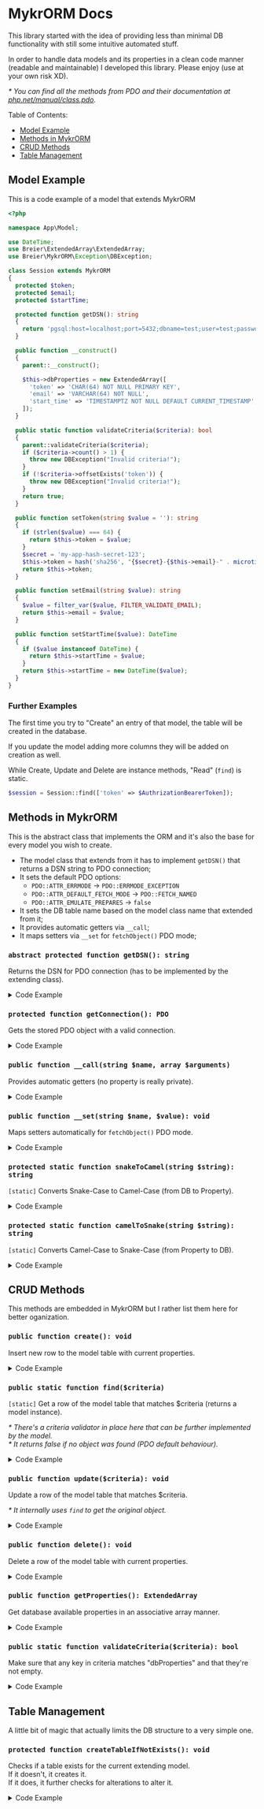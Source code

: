 # MykrORM Docs
This library started with the idea of providing less than minimal DB
functionality with still some intuitive automated stuff.

In order to handle data models and its properties in a clean code manner
(readable and maintainable) I developed this library. Please enjoy
(use at your own risk XD).

_\* You can find all the methods from PDO and their documentation at
[php.net/manual/class.pdo](https://www.php.net/manual/en/class.pdo.php)._

Table of Contents:
* [Model Example](#model-example)
* [Methods in MykrORM](#methods-in-mykrorm)
* [CRUD Methods](#crud-methods)
* [Table Management](#table-management)

## Model Example
This is a code example of a model that extends MykrORM
```php
<?php

namespace App\Model;

use DateTime;
use Breier\ExtendedArray\ExtendedArray;
use Breier\MykrORM\Exception\DBException;

class Session extends MykrORM
{
  protected $token;
  protected $email;
  protected $startTime;

  protected function getDSN(): string
  {
    return 'pgsql:host=localhost;port=5432;dbname=test;user=test;password=1234';
  }

  public function __construct()
  {
    parent::__construct();

    $this->dbProperties = new ExtendedArray([
      'token' => 'CHAR(64) NOT NULL PRIMARY KEY',
      'email' => 'VARCHAR(64) NOT NULL',
      'start_time' => 'TIMESTAMPTZ NOT NULL DEFAULT CURRENT_TIMESTAMP',
    ]);
  }

  public static function validateCriteria($criteria): bool
  {
    parent::validateCriteria($criteria);
    if ($criteria->count() > 1) {
      throw new DBException("Invalid criteria!");
    }
    if (!$criteria->offsetExists('token')) {
      throw new DBException("Invalid criteria!");
    }
    return true;
  }

  public function setToken(string $value = ''): string
  {
    if (strlen($value) === 64) {
      return $this->token = $value;
    }
    $secret = 'my-app-hash-secret-123';
    $this->token = hash('sha256', "{$secret}-{$this->email}-" . microtime(true));
    return $this->token;
  }

  public function setEmail(string $value): string
  {
    $value = filter_var($value, FILTER_VALIDATE_EMAIL);
    return $this->email = $value;
  }

  public function setStartTime($value): DateTime
  {
    if ($value instanceof DateTime) {
      return $this->startTime = $value;
    }
    return $this->startTime = new DateTime($value);
  }
}
```

### Further Examples
The first time you try to "Create" an entry of that model, the table will be
created in the database.

If you update the model adding more columns they will be added on creation as well.

While Create, Update and Delete are instance methods, "Read" (`find`) is static.
```php
$session = Session::find(['token' => $AuthrizationBearerToken]);
```

## Methods in MykrORM
This is the abstract class that implements the ORM
and it's also the base for every model you wish to create.
* The model class that extends from it has to implement `getDSN()`
  that returns a DSN string to PDO connection;
* It sets the default PDO options:
  * `PDO::ATTR_ERRMODE` -> `PDO::ERRMODE_EXCEPTION`
  * `PDO::ATTR_DEFAULT_FETCH_MODE` -> `PDO::FETCH_NAMED`
  * `PDO::ATTR_EMULATE_PREPARES` -> `false`
* It sets the DB table name based on the model class name that extended from it;
* It provides automatic getters via `__call`;
* It maps setters via `__set` for `fetchObject()` PDO mode;

### `abstract protected function getDSN(): string`
Returns the DSN for PDO connection (has to be implemented by the extending class).
<details>
  <summary>Code Example</summary>

  ```php
  class Test extends MykrORM
  {
    protected function getDSN(): string
    {
      return 'pgsql:host=localhost;port=5432;dbname=test;user=test;password=1234';
    }
  }
  ```
</details>

### `protected function getConnection(): PDO`
Gets the stored PDO object with a valid connection.
<details>
  <summary>Code Example</summary>

  ```php
  class Test extends MykrORM
  {
    public function test(): void
    {
      $this->getConnection()->query('SELECT * FROM test');
    }
  }
  ```
</details>

### `public function __call(string $name, array $arguments)`
Provides automatic getters (no property is really private).
<details>
  <summary>Code Example</summary>

  ```php
  class Test extends MykrORM
  {
    private $test = 1234;
    public __construct()
    {
      $this->dbProperties = new ExtendedArray([
        'test' => 'INT NOT NULL PRIMARY KEY',
      ]);
    }
  }
  (new Test())->getTest(); // 1234
  ```
</details>

### `public function __set(string $name, $value): void`
Maps setters automatically for `fetchObject()` PDO mode.
<details>
  <summary>Code Example</summary>

  ```php
  class Test extends MykrORM
  {
    private $testName = 'test';
    public __construct()
    {
      $this->dbProperties = new ExtendedArray([
        'test_name' => 'CHAR(4) NOT NULL PRIMARY KEY',
      ]);
    }
    public setTestName(string $value): string
    {
      $this->testName = $value;
    }
    public test(): void
    {
      $preparedStatement = $this->getConnection()->prepare("SELECT * FROM {$this->dbTableName}");
      $preparedStatement->execute();

      $likeThis = $preparedStatement->fetchObject(static::class);
    }
  }
  ```
</details>

### `protected static function snakeToCamel(string $string): string`
`[static]` Converts Snake-Case to Camel-Case (from DB to Property).
<details>
  <summary>Code Example</summary>

  ```php
  class Test extends MykrORM
  {
    public function test(): void
    {
      static::snakeToCamel('test_name'); // TestName
    }
  }
  ```
</details>

### `protected static function camelToSnake(string $string): string`
`[static]` Converts Camel-Case to Snake-Case (from Property to DB).
<details>
  <summary>Code Example</summary>

  ```php
  class Test extends MykrORM
  {
    public function test(): void
    {
      static::camelToSnake('anotherTestName'); // another_test_name
    }
  }
  ```
</details>

## CRUD Methods
This methods are embedded in MykrORM but I rather list them here for better oganization.

### `public function create(): void`
Insert new row to the model table with current properties.
<details>
  <summary>Code Example</summary>

  ```php
  $test = new Test();
  $test->setTestName('what');
  $test->create();
  ```
</details>

### `public static function find($criteria)`
`[static]` Get a row of the model table that matches $criteria (returns a model instance).

_\* There's a criteria validator in place here that can be further implemented by the model._
<br>_\* It returns false if no object was found (PDO default behaviour)._
<details>
  <summary>Code Example</summary>

  ```php
  $test = Test::find(['test_name' => 'what']);
  ```
</details>

### `public function update($criteria): void`
Update a row of the model table that matches $criteria.

_\* It internally uses `find` to get the original object._
<details>
  <summary>Code Example</summary>

  ```php
  $test = Test::find(['test_name' => 'what']);
  if ($test !== false) {
    $test->setTestName('soap');
    $test->update(['test_name' => 'what']);
  }
  ```
</details>

### `public function delete(): void`
Delete a row of the model table with current properties.
<details>
  <summary>Code Example</summary>

  ```php
  $test = Test::find(['test_name' => 'soap']);
  if ($test !== false) {
    $test->delete();
  }
  ```
</details>

### `public function getProperties(): ExtendedArray`
Get database available properties in an associative array manner.
<details>
  <summary>Code Example</summary>

  ```php
  $test = Test::find(['test_name' => 'soap']);
  if ($test !== false) {
    print($test->getProperties()); // {"test_name":"soap"}
  }
  ```
</details>

### `public static function validateCriteria($criteria): bool`
Make sure that any key in criteria matches "dbProperties" and that they're not empty.
<details>
  <summary>Code Example</summary>

  ```php
  if (Test::validateCriteria(['test_name' => 'soap'])) {
    $test = Test::find(['test_name' => 'soap']);
  }
  ```
</details>

## Table Management
A little bit of magic that actually limits the DB structure to a very simple one.

### `protected function createTableIfNotExists(): void`
Checks if a table exists for the current extending model.
<br>If it doesn't, it creates it.
<br>If it does, it further checks for alterations to alter it.
<details>
  <summary>Code Example</summary>

  ```php
  class Test extends MykrORM
  {
    ...
    public function test(): void
    {
      $this->dbTableName = 'different_test';
      $this->createTableIfNotExists();
      ...
    }
  }
  ```
</details>
